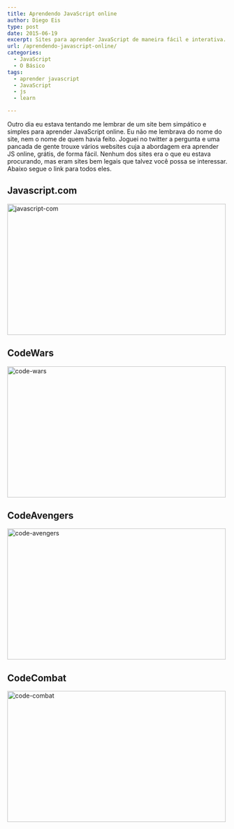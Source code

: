 ```yaml
---
title: Aprendendo JavaScript online
author: Diego Eis
type: post
date: 2015-06-19
excerpt: Sites para aprender JavaScript de maneira fácil e interativa.
url: /aprendendo-javascript-online/
categories:
  - JavaScript
  - O Básico
tags:
  - aprender javascript
  - JavaScript
  - js
  - learn

---
```

Outro dia eu estava tentando me lembrar de um site bem simpático e simples para aprender JavaScript online. Eu não me lembrava do nome do site, nem o nome de quem havia feito. Joguei no twitter a pergunta e uma pancada de gente trouxe vários websites cuja a abordagem era aprender JS online, grátis, de forma fácil. Nenhum dos sites era o que eu estava procurando, mas eram sites bem legais que talvez você possa se interessar. Abaixo segue o link para todos eles.

## Javascript.com

[<img src="http://tableless.com.br/uploads/2015/06/javascript-com.jpg" alt="javascript-com" width="500" height="300" class="alignnone size-full wp-image-49682" />][1]

## CodeWars

[<img src="http://tableless.com.br/uploads/2015/06/code-wars.jpg" alt="code-wars" width="500" height="300" class="alignnone size-full wp-image-49683" />][2]

## CodeAvengers

[<img src="http://tableless.com.br/uploads/2015/06/code-avengers.jpg" alt="code-avengers" width="500" height="300" class="alignnone size-full wp-image-49684" />][3]

## CodeCombat

[<img src="http://tableless.com.br/uploads/2015/06/code-combat.jpg" alt="code-combat" width="500" height="300" class="alignnone size-full wp-image-49681" />][4]

 [1]: http://javascript.com/
 [2]: http://www.codewars.com/join?language=javascript
 [3]: http://www.codeavengers.com/javascript/1#1.1
 [4]: http://codecombat.com/